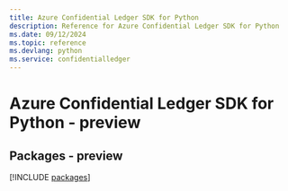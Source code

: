 ```yaml
---
title: Azure Confidential Ledger SDK for Python
description: Reference for Azure Confidential Ledger SDK for Python
ms.date: 09/12/2024
ms.topic: reference
ms.devlang: python
ms.service: confidentialledger
---
```

# Azure Confidential Ledger SDK for Python - preview
## Packages - preview
[!INCLUDE [packages](confidential-ledger-index.md)]